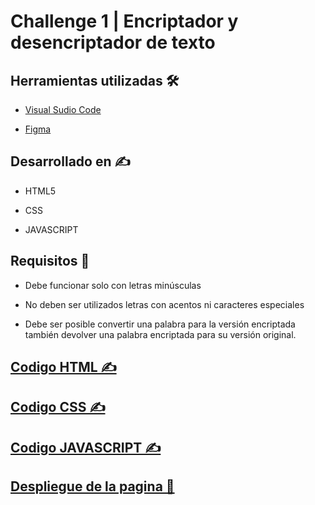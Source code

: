 # Challenge 1 | Encriptador y desencriptador de texto 

## Herramientas utilizadas 🛠

- [Visual Sudio Code](https://code.visualstudio.com/)

- [Figma](https://figma.com)

## Desarrollado en ✍

- HTML5

- CSS

- JAVASCRIPT

## Requisitos 📝

- Debe funcionar solo con letras minúsculas

- No deben ser utilizados letras con acentos ni caracteres especiales

- Debe ser posible convertir una palabra para la versión encriptada también devolver una palabra encriptada para su versión original.

## [Codigo HTML ✍](https://github.com/JorgeGonzalez08/encriptador/blob/main/challenge/html/index.html)
## [Codigo CSS ✍](https://github.com/JorgeGonzalez08/encriptador/blob/main/challenge/css/style.css)
## [Codigo JAVASCRIPT ✍](https://github.com/JorgeGonzalez08/encriptador/blob/main/challenge/javascript/index.js)

## [Despliegue de la pagina 🚀](https://jorgegonzalez08.github.io/encriptador/challenge/html/index.html)
